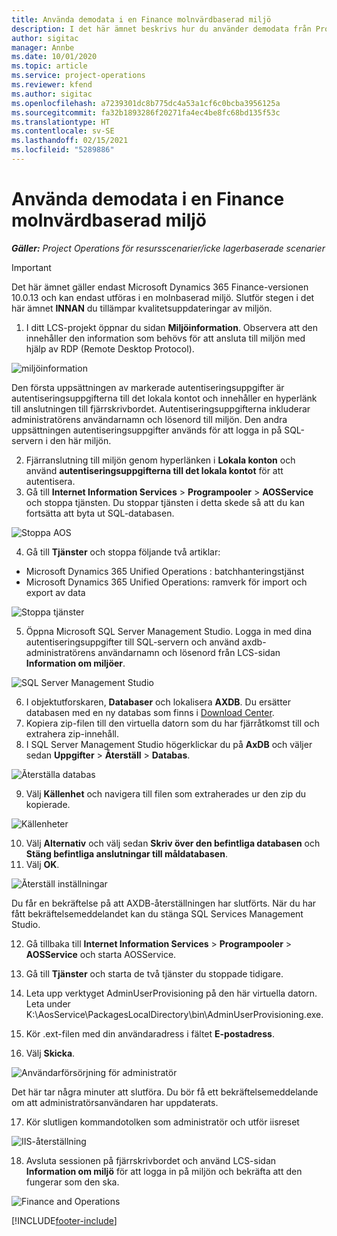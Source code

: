 ```yaml
---
title: Använda demodata i en Finance molnvärdbaserad miljö
description: I det här ämnet beskrivs hur du använder demodata från Project Operations i en Dynamics 365 Finance-miljö i molnet.
author: sigitac
manager: Annbe
ms.date: 10/01/2020
ms.topic: article
ms.service: project-operations
ms.reviewer: kfend
ms.author: sigitac
ms.openlocfilehash: a7239301dc8b775dc4a53a1cf6c0bcba3956125a
ms.sourcegitcommit: fa32b1893286f20271fa4ec4be8fc68bd135f53c
ms.translationtype: HT
ms.contentlocale: sv-SE
ms.lasthandoff: 02/15/2021
ms.locfileid: "5289886"
---
```

# <a name="apply-demo-data-to-a-finance-cloud-hosted-environment"></a>Använda demodata i en Finance molnvärdbaserad miljö

_**Gäller:** Project Operations för resursscenarier/icke lagerbaserade scenarier_

> [!IMPORTANT]
> Det här ämnet gäller endast Microsoft Dynamics 365 Finance-versionen 10.0.13 och kan endast utföras i en molnbaserad miljö. Slutför stegen i det här ämnet **INNAN** du tillämpar kvalitetsuppdateringar av miljön.

1. I ditt LCS-projekt öppnar du sidan **Miljöinformation**. Observera att den innehåller den information som behövs för att ansluta till miljön med hjälp av RDP (Remote Desktop Protocol).

![ miljöinformation](./media/1EnvironmentDetails.png)

Den första uppsättningen av markerade autentiseringsuppgifter är autentiseringsuppgifterna till det lokala kontot och innehåller en hyperlänk till anslutningen till fjärrskrivbordet. Autentiseringsuppgifterna inkluderar administratörens användarnamn och lösenord till miljön. Den andra uppsättningen autentiseringsuppgifter används för att logga in på SQL-servern i den här miljön.

2. Fjärranslutning till miljön genom hyperlänken i **Lokala konton** och använd **autentiseringsuppgifterna till det lokala kontot** för att autentisera.
3. Gå till **Internet Information Services** > **Programpooler** > **AOSService** och stoppa tjänsten. Du stoppar tjänsten i detta skede så att du kan fortsätta att byta ut SQL-databasen.

![Stoppa AOS](./media/2StopAOS.png)

4. Gå till **Tjänster** och stoppa följande två artiklar:

- Microsoft Dynamics 365 Unified Operations : batchhanteringstjänst
- Microsoft Dynamics 365 Unified Operations: ramverk för import och export av data

![Stoppa tjänster](./media/3StopServices.png)

5. Öppna Microsoft SQL Server Management Studio. Logga in med dina autentiseringsuppgifter till SQL-servern och använd axdb-administratörens användarnamn och lösenord från LCS-sidan **Information om miljöer**.

![SQL Server Management Studio](./media/4SSMS.png)

6. I objektutforskaren, **Databaser** och lokalisera **AXDB**. Du ersätter databasen med en ny databas som finns i [Download Center](https://download.microsoft.com/download/1/a/3/1a314bd2-b082-4a87-abdc-1ba26c92b63d/ProjOpsDemoDataFOGARelease.zip). 
7. Kopiera zip-filen till den virtuella datorn som du har fjärråtkomst till och extrahera zip-innehåll.
8. I SQL Server Management Studio högerklickar du på **AxDB** och väljer sedan **Uppgifter** > **Återställ** > **Databas**.

![Återställa databas](./media/5RestoreDatabase.png)

9. Välj **Källenhet** och navigera till filen som extraherades ur den zip du kopierade.

![Källenheter](./media/6SourceDevice.png)

10. Välj **Alternativ** och välj sedan **Skriv över den befintliga databasen** och **Stäng befintliga anslutningar till måldatabasen**. 
11. Välj **OK**.

![Återställ inställningar](./media/7RestoreSetting.png)

Du får en bekräftelse på att AXDB-återställningen har slutförts. När du har fått bekräftelsemeddelandet kan du stänga SQL Services Management Studio.

12. Gå tillbaka till **Internet Information Services** > **Programpooler** > **AOSService** och starta AOSService.
13. Gå till **Tjänster** och starta de två tjänster du stoppade tidigare.

14. Leta upp verktyget AdminUserProvisioning på den här virtuella datorn. Leta under K:\AosService\PackagesLocalDirectory\bin\AdminUserProvisioning.exe.
15. Kör .ext-filen med din användaradress i fältet **E-postadress**. 
16. Välj **Skicka**.

![Användarförsörjning för administratör](./media/8AdminUserProvisioning.png)

Det här tar några minuter att slutföra. Du bör få ett bekräftelsemeddelande om att administratörsanvändaren har uppdaterats.

17. Kör slutligen kommandotolken som administratör och utför iisreset

![IIS-återställning](./media/9IISReset.png)

18. Avsluta sessionen på fjärrskrivbordet och använd LCS-sidan **Information om miljö** för att logga in på miljön och bekräfta att den fungerar som den ska.

![Finance and Operations](./media/10FinanceAndOperations.png)


[!INCLUDE[footer-include](../includes/footer-banner.md)]